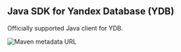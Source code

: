 Java SDK for Yandex Database (YDB)
---
Officially supported Java client for YDB.

![Maven metadata URL](https://img.shields.io/maven-metadata/v?metadataUrl=https%3A%2F%2Frepo1.maven.org%2Fmaven2%2Fcom%2Fyandex%2Fydb%2Fydb-sdk-parent%2Fmaven-metadata.xml)

